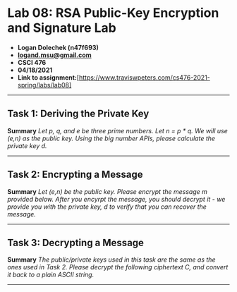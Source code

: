 # Lab 08: RSA Public-Key Encryption and Signature Lab
- **Logan Dolechek (n47f693)**
- **logand.msu@gmail.com**
- **CSCI 476**
- **04/18/2021**
- **Link to assignment:**[https://www.traviswpeters.com/cs476-2021-spring/labs/lab08]

---

## Task 1: Deriving the Private Key

**Summary**
_Let p, q, and e be three prime numbers. Let n = p * q. We will use (e,n) as the public key. Using the big number APIs, please calculate the private key d._



---

## Task 2: Encrypting a Message

**Summary**
_Let (e,n) be the public key. Please encrypt the message m provided below. After you encyrpt the message, you should decrypt it - we provide you with the private key, d to verify that you can recover the message._

---

## Task 3: Decrypting a Message

**Summary**
_The public/private keys used in this task are the same as the ones used in Task 2. Please decrypt the following ciphertext C, and convert it back to a plain ASCII string._

---
